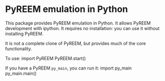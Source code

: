 # PyREEM emulation in Python

This package provides PyREEM emulation in Python.
It allows PyREEM development with ipython.
It requires no installation: you can use it without installing PyREEM.

It is not a complete clone of PyREEM, but provides much of the core functionality.

To use:
    import PyREEM
    PyREEM.start()

If you have a PyREEM `py_main`, you can run it:
    import py_main
    py_main.main()


